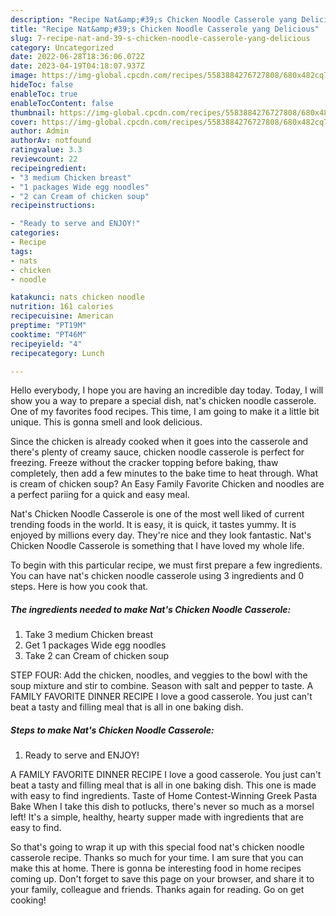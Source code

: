 ```yaml
---
description: "Recipe Nat&amp;#39;s Chicken Noodle Casserole yang Delicious"
title: "Recipe Nat&amp;#39;s Chicken Noodle Casserole yang Delicious"
slug: 7-recipe-nat-and-39-s-chicken-noodle-casserole-yang-delicious
category: Uncategorized
date: 2022-06-28T18:36:06.072Z
date: 2023-04-19T04:18:07.937Z
image: https://img-global.cpcdn.com/recipes/5583884276727808/680x482cq70/nats-chicken-noodle-casserole-recipe-main-photo.jpg
hideToc: false
enableToc: true
enableTocContent: false
thumbnail: https://img-global.cpcdn.com/recipes/5583884276727808/680x482cq70/nats-chicken-noodle-casserole-recipe-main-photo.jpg
cover: https://img-global.cpcdn.com/recipes/5583884276727808/680x482cq70/nats-chicken-noodle-casserole-recipe-main-photo.jpg
author: Admin
authorAv: notfound
ratingvalue: 3.3
reviewcount: 22
recipeingredient:
- "3 medium Chicken breast"
- "1 packages Wide egg noodles"
- "2 can Cream of chicken soup"
recipeinstructions:

- "Ready to serve and ENJOY!"
categories:
- Recipe
tags:
- nats
- chicken
- noodle

katakunci: nats chicken noodle 
nutrition: 161 calories
recipecuisine: American
preptime: "PT19M"
cooktime: "PT46M"
recipeyield: "4"
recipecategory: Lunch

---
```



Hello everybody, I hope you are having an incredible day today. Today, I will show you a way to prepare a special dish, nat&#39;s chicken noodle casserole. One of my favorites food recipes. This time, I am going to make it a little bit unique. This is gonna smell and look delicious.

Since the chicken is already cooked when it goes into the casserole and there&#39;s plenty of creamy sauce, chicken noodle casserole is perfect for freezing. Freeze without the cracker topping before baking, thaw completely, then add a few minutes to the bake time to heat through. What is cream of chicken soup? An Easy Family Favorite Chicken and noodles are a perfect pariing for a quick and easy meal.

Nat&#39;s Chicken Noodle Casserole is one of the most well liked of current trending foods in the world. It is easy, it is quick, it tastes yummy. It is enjoyed by millions every day. They're nice and they look fantastic. Nat&#39;s Chicken Noodle Casserole is something that I have loved my whole life.


To begin with this particular recipe, we must first prepare a few ingredients. You can have nat&#39;s chicken noodle casserole using 3 ingredients and 0 steps. Here is how you cook that.

<!--inarticleads1-->

##### The ingredients needed to make Nat&#39;s Chicken Noodle Casserole:

1. Take 3 medium Chicken breast
1. Get 1 packages Wide egg noodles
1. Take 2 can Cream of chicken soup


STEP FOUR: Add the chicken, noodles, and veggies to the bowl with the soup mixture and stir to combine. Season with salt and pepper to taste. A FAMILY FAVORITE DINNER RECIPE I love a good casserole. You just can&#39;t beat a tasty and filling meal that is all in one baking dish. 

<!--inarticleads2-->

##### Steps to make Nat&#39;s Chicken Noodle Casserole:


1. Ready to serve and ENJOY!

A FAMILY FAVORITE DINNER RECIPE I love a good casserole. You just can&#39;t beat a tasty and filling meal that is all in one baking dish. This one is made with easy to find ingredients. Taste of Home Contest-Winning Greek Pasta Bake When I take this dish to potlucks, there&#39;s never so much as a morsel left! It&#39;s a simple, healthy, hearty supper made with ingredients that are easy to find. 

So that's going to wrap it up with this special food nat&#39;s chicken noodle casserole recipe. Thanks so much for your time. I am sure that you can make this at home. There is gonna be interesting food in home recipes coming up. Don't forget to save this page on your browser, and share it to your family, colleague and friends. Thanks again for reading. Go on get cooking!
